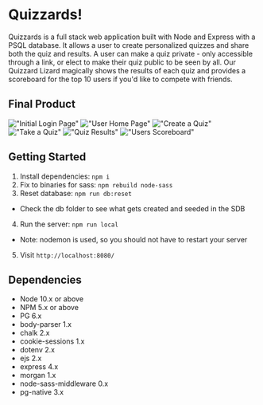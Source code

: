 # Quizzards!

Quizzards is a full stack web application built with Node and Express with a PSQL database.
It allows a user to create personalized quizzes and share both the quiz and results. A user can make a quiz private - only accessible through a link, or elect to make their quiz public to be seen by all. Our Quizzard Lizard magically shows the results of each quiz and provides a scoreboard for the top 10 users if you'd like to compete with friends.  

## Final Product
!["Initial Login Page"](https://github.com/meghein/bmg-quiz-party/blob/master/public/images/loginRegisterView.png)
!["User Home Page"](https://github.com/meghein/bmg-quiz-party/blob/master/public/images/homePageView.png)
!["Create a Quiz"](https://github.com/meghein/bmg-quiz-party/blob/master/public/images/createQuiz.png)
!["Take a Quiz"](https://github.com/meghein/bmg-quiz-party/blob/master/public/images/quiz.png)
!["Quiz Results"](https://github.com/meghein/bmg-quiz-party/blob/master/public/images/results.png)
!["Users Scoreboard"](https://github.com/meghein/bmg-quiz-party/blob/master/public/images/scoreboard.png)

## Getting Started

1. Install dependencies: `npm i`
2. Fix to binaries for sass: `npm rebuild node-sass`
3. Reset database: `npm run db:reset`
  - Check the db folder to see what gets created and seeded in the SDB
4. Run the server: `npm run local`
  - Note: nodemon is used, so you should not have to restart your server
5. Visit `http://localhost:8080/`

## Dependencies

- Node 10.x or above
- NPM 5.x or above
- PG 6.x
- body-parser 1.x
- chalk 2.x
- cookie-sessions 1.x
- dotenv 2.x
- ejs 2.x
- express 4.x
- morgan 1.x
- node-sass-middleware 0.x
- pg-native 3.x
